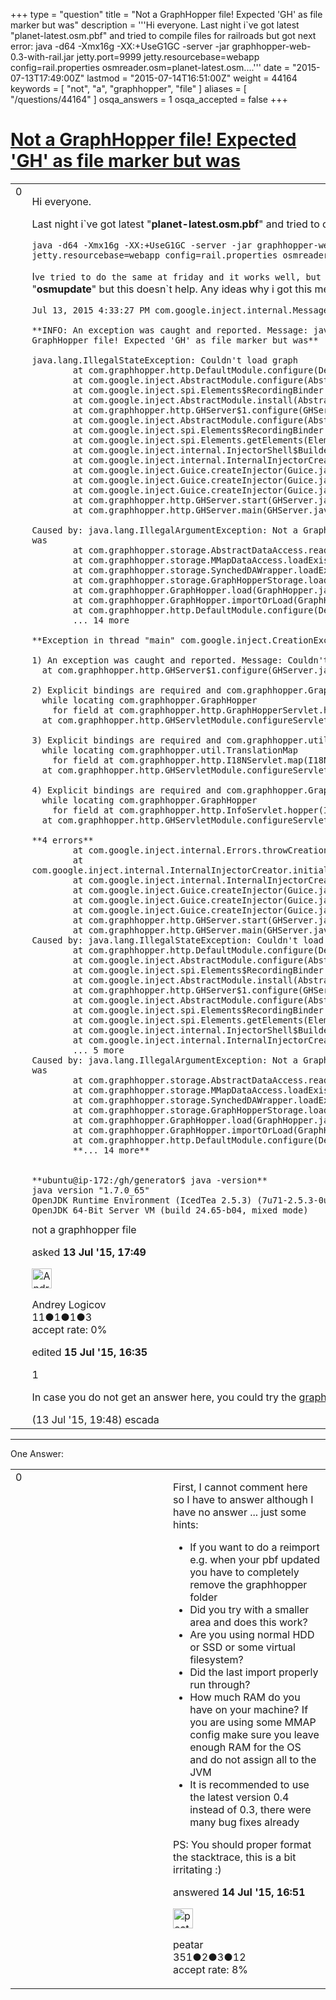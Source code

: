 +++
type = "question"
title = "Not a GraphHopper file! Expected &#x27;GH&#x27; as file marker but was"
description = '''Hi everyone. Last night i`ve got latest &quot;planet-latest.osm.pbf&quot; and tried to compile files for railroads but got next error: java -d64 -Xmx16g -XX:+UseG1GC -server -jar graphhopper-web-0.3-with-rail.jar jetty.port=9999 jetty.resourcebase=webapp config=rail.properties osmreader.osm=planet-latest.osm....'''
date = "2015-07-13T17:49:00Z"
lastmod = "2015-07-14T16:51:00Z"
weight = 44164
keywords = [ "not", "a", "graphhopper", "file" ]
aliases = [ "/questions/44164" ]
osqa_answers = 1
osqa_accepted = false
+++

<div class="headNormal">

# [Not a GraphHopper file! Expected 'GH' as file marker but was](/questions/44164/not-a-graphhopper-file-expected-gh-as-file-marker-but-was)

</div>

<div id="main-body">

<div id="askform">

<table id="question-table" style="width:100%;">
<colgroup>
<col style="width: 50%" />
<col style="width: 50%" />
</colgroup>
<tbody>
<tr>
<td style="width: 30px; vertical-align: top"><div class="vote-buttons">
<span id="post-44164-upvote" class="ajax-command post-vote up" rel="nofollow" title="I like this post (click again to cancel)"> </span>
<div id="post-44164-score" class="post-score" title="current number of votes">
0
</div>
<span id="post-44164-downvote" class="ajax-command post-vote down" rel="nofollow" title="I dont like this post (click again to cancel)"> </span> <span id="favorite-mark" class="ajax-command favorite-mark" rel="nofollow" title="mark/unmark this question as favorite (click again to cancel)"> </span>
<div id="favorite-count" class="favorite-count">
&#10;</div>
</div></td>
<td><div id="item-right">
<div class="question-body">
<p>Hi everyone.</p>
<p>Last night i`ve got latest "<strong>planet-latest.osm.pbf</strong>" and tried to compile files for railroads but got next error:</p>
<pre><code>java -d64 -Xmx16g -XX:+UseG1GC -server -jar graphhopper-web-0.3-with-rail.jar jetty.port=9999 jetty.resourcebase=webapp config=rail.properties osmreader.osm=planet-latest.osm.pbf</code></pre>
<p>I<code>ve tried to do the same at friday and it works well, but now i got the message. Also i</code>ve tried to restart "<strong>osmupdate</strong>" but this doesn`t help. Any ideas why i got this message? Thanks in advance guys.</p>
<pre><code>Jul 13, 2015 4:33:27 PM com.google.inject.internal.MessageProcessor visit
&#10;**INFO: An exception was caught and reported. Message: java.lang.IllegalArgumentException: Not a GraphHopper file! Expected &#39;GH&#39; as file marker but was**
&#10;java.lang.IllegalStateException: Couldn&#39;t load graph
        at com.graphhopper.http.DefaultModule.configure(DefaultModule.java:60)
        at com.google.inject.AbstractModule.configure(AbstractModule.java:59)
        at com.google.inject.spi.Elements$RecordingBinder.install(Elements.java:223)
        at com.google.inject.AbstractModule.install(AbstractModule.java:118)
        at com.graphhopper.http.GHServer$1.configure(GHServer.java:111)
        at com.google.inject.AbstractModule.configure(AbstractModule.java:59)
        at com.google.inject.spi.Elements$RecordingBinder.install(Elements.java:223)
        at com.google.inject.spi.Elements.getElements(Elements.java:101)
        at com.google.inject.internal.InjectorShell$Builder.build(InjectorShell.java:133)
        at com.google.inject.internal.InternalInjectorCreator.build(InternalInjectorCreator.java:103)
        at com.google.inject.Guice.createInjector(Guice.java:95)
        at com.google.inject.Guice.createInjector(Guice.java:72)
        at com.google.inject.Guice.createInjector(Guice.java:62)
        at com.graphhopper.http.GHServer.start(GHServer.java:61)
        at com.graphhopper.http.GHServer.main(GHServer.java:47)
&#10;Caused by: java.lang.IllegalArgumentException: Not a GraphHopper file! Expected &#39;GH&#39; as file marker but was 
        at com.graphhopper.storage.AbstractDataAccess.readHeader(AbstractDataAccess.java:118)
        at com.graphhopper.storage.MMapDataAccess.loadExisting(MMapDataAccess.java:236)
        at com.graphhopper.storage.SynchedDAWrapper.loadExisting(SynchedDAWrapper.java:141)
        at com.graphhopper.storage.GraphHopperStorage.loadExisting(GraphHopperStorage.java:1355)
        at com.graphhopper.GraphHopper.load(GraphHopper.java:679)
        at com.graphhopper.GraphHopper.importOrLoad(GraphHopper.java:557)
        at com.graphhopper.http.DefaultModule.configure(DefaultModule.java:47)
        ... 14 more
&#10;**Exception in thread &quot;main&quot; com.google.inject.CreationException: Guice creation errors:**
&#10;1) An exception was caught and reported. Message: Couldn&#39;t load graph
  at com.graphhopper.http.GHServer$1.configure(GHServer.java:111)
&#10;2) Explicit bindings are required and com.graphhopper.GraphHopper is not explicitly bound.
  while locating com.graphhopper.GraphHopper
    for field at com.graphhopper.http.GraphHopperServlet.hopper(GraphHopperServlet.java:45)
  at com.graphhopper.http.GHServletModule.configureServlets(GHServletModule.java:60)
&#10;3) Explicit bindings are required and com.graphhopper.util.TranslationMap is not explicitly bound.
  while locating com.graphhopper.util.TranslationMap
    for field at com.graphhopper.http.I18NServlet.map(I18NServlet.java:35)
  at com.graphhopper.http.GHServletModule.configureServlets(GHServletModule.java:54)
&#10;4) Explicit bindings are required and com.graphhopper.GraphHopper is not explicitly bound.
  while locating com.graphhopper.GraphHopper
    for field at com.graphhopper.http.InfoServlet.hopper(InfoServlet.java:39)
  at com.graphhopper.http.GHServletModule.configureServlets(GHServletModule.java:57)
&#10;**4 errors**
        at com.google.inject.internal.Errors.throwCreationExceptionIfErrorsExist(Errors.java:435)
        at com.google.inject.internal.InternalInjectorCreator.initializeStatically(InternalInjectorCreator.java:154)
        at com.google.inject.internal.InternalInjectorCreator.build(InternalInjectorCreator.java:106)
        at com.google.inject.Guice.createInjector(Guice.java:95)
        at com.google.inject.Guice.createInjector(Guice.java:72)
        at com.google.inject.Guice.createInjector(Guice.java:62)
        at com.graphhopper.http.GHServer.start(GHServer.java:61)
        at com.graphhopper.http.GHServer.main(GHServer.java:47)
Caused by: java.lang.IllegalStateException: Couldn&#39;t load graph
        at com.graphhopper.http.DefaultModule.configure(DefaultModule.java:60)
        at com.google.inject.AbstractModule.configure(AbstractModule.java:59)
        at com.google.inject.spi.Elements$RecordingBinder.install(Elements.java:223)
        at com.google.inject.AbstractModule.install(AbstractModule.java:118)
        at com.graphhopper.http.GHServer$1.configure(GHServer.java:111)
        at com.google.inject.AbstractModule.configure(AbstractModule.java:59)
        at com.google.inject.spi.Elements$RecordingBinder.install(Elements.java:223)
        at com.google.inject.spi.Elements.getElements(Elements.java:101)
        at com.google.inject.internal.InjectorShell$Builder.build(InjectorShell.java:133)
        at com.google.inject.internal.InternalInjectorCreator.build(InternalInjectorCreator.java:103)
        ... 5 more
Caused by: java.lang.IllegalArgumentException: Not a GraphHopper file! Expected &#39;GH&#39; as file marker but was 
        at com.graphhopper.storage.AbstractDataAccess.readHeader(AbstractDataAccess.java:118)
        at com.graphhopper.storage.MMapDataAccess.loadExisting(MMapDataAccess.java:236)
        at com.graphhopper.storage.SynchedDAWrapper.loadExisting(SynchedDAWrapper.java:141)
        at com.graphhopper.storage.GraphHopperStorage.loadExisting(GraphHopperStorage.java:1355)
        at com.graphhopper.GraphHopper.load(GraphHopper.java:679)
        at com.graphhopper.GraphHopper.importOrLoad(GraphHopper.java:557)
        at com.graphhopper.http.DefaultModule.configure(DefaultModule.java:47)
        **... 14 more**
&#10;
**ubuntu@ip-172:/gh/generator$ java -version**
java version &quot;1.7.0_65&quot;
OpenJDK Runtime Environment (IcedTea 2.5.3) (7u71-2.5.3-0ubuntu0.14.04.1)
OpenJDK 64-Bit Server VM (build 24.65-b04, mixed mode)</code></pre>
</div>
<div id="question-tags" class="tags-container tags">
<span class="post-tag tag-link-not" rel="tag" title="see questions tagged &#39;not&#39;">not</span> <span class="post-tag tag-link-a" rel="tag" title="see questions tagged &#39;a&#39;">a</span> <span class="post-tag tag-link-graphhopper" rel="tag" title="see questions tagged &#39;graphhopper&#39;">graphhopper</span> <span class="post-tag tag-link-file" rel="tag" title="see questions tagged &#39;file&#39;">file</span>
</div>
<div id="question-controls" class="post-controls">
&#10;</div>
<div class="post-update-info-container">
<div class="post-update-info post-update-info-user">
<p>asked <strong>13 Jul '15, 17:49</strong></p>
<img src="https://secure.gravatar.com/avatar/9ab74ed3a5230aa97fd7e06510caba64?s=32&amp;d=identicon&amp;r=g" class="gravatar" width="32" height="32" alt="Andrey%20Logicov&#39;s gravatar image" />
<p><span>Andrey Logicov</span><br />
<span class="score" title="11 reputation points">11</span><span title="1 badges"><span class="badge1">●</span><span class="badgecount">1</span></span><span title="1 badges"><span class="silver">●</span><span class="badgecount">1</span></span><span title="3 badges"><span class="bronze">●</span><span class="badgecount">3</span></span><br />
<span class="accept_rate" title="Rate of the user&#39;s accepted answers">accept rate:</span> <span title="Andrey Logicov has no accepted answers">0%</span></p>
</div>
<div class="post-update-info post-update-info-edited">
<p><span> edited <strong>15 Jul '15, 16:35</strong> </span></p>
</div>
</div>
<div id="comments-container-44164" class="comments-container">
<span id="44167"></span>
<div id="comment-44167" class="comment">
<div id="post-44167-score" class="comment-score">
1
</div>
<div class="comment-text">
<p>In case you do not get an answer here, you could try the <a href="https://lists.openstreetmap.org/listinfo/graphhopper">graphhopper mailing list</a></p>
</div>
<div id="comment-44167-info" class="comment-info">
<span class="comment-age">(13 Jul '15, 19:48)</span> <span class="comment-user userinfo">escada</span>
</div>
</div>
</div>
<div id="comment-tools-44164" class="comment-tools">
&#10;</div>
<div class="clear">
&#10;</div>
<div id="comment-44164-form-container" class="comment-form-container">
&#10;</div>
<div class="clear">
&#10;</div>
</div></td>
</tr>
</tbody>
</table>

------------------------------------------------------------------------

<div class="tabBar">

<span id="sort-top"></span>

<div class="headQuestions">

One Answer:

</div>

</div>

<span id="44181"></span>

<div id="answer-container-44181" class="answer">

<table style="width:100%;">
<colgroup>
<col style="width: 50%" />
<col style="width: 50%" />
</colgroup>
<tbody>
<tr>
<td style="width: 30px; vertical-align: top"><div class="vote-buttons">
<span id="post-44181-upvote" class="ajax-command post-vote up" rel="nofollow" title="I like this post (click again to cancel)"> </span>
<div id="post-44181-score" class="post-score" title="current number of votes">
0
</div>
<span id="post-44181-downvote" class="ajax-command post-vote down" rel="nofollow" title="I dont like this post (click again to cancel)"> </span>
</div></td>
<td><div class="item-right">
<div class="answer-body">
<p>First, I cannot comment here so I have to answer although I have no answer ... just some hints:</p>
<ul>
<li>If you want to do a reimport e.g. when your pbf updated you have to completely remove the graphhopper folder</li>
<li>Did you try with a smaller area and does this work?</li>
<li>Are you using normal HDD or SSD or some virtual filesystem?</li>
<li>Did the last import properly run through?</li>
<li>How much RAM do you have on your machine? If you are using some MMAP config make sure you leave enough RAM for the OS and do not assign all to the JVM</li>
<li>It is recommended to use the latest version 0.4 instead of 0.3, there were many bug fixes already</li>
</ul>
<p>PS: You should proper format the stacktrace, this is a bit irritating :)</p>
</div>
<div class="answer-controls post-controls">
&#10;</div>
<div class="post-update-info-container">
<div class="post-update-info post-update-info-user">
<p>answered <strong>14 Jul '15, 16:51</strong></p>
<img src="https://secure.gravatar.com/avatar/fec61c70a4cc98b1e84a5dfbde1e9a6e?s=32&amp;d=identicon&amp;r=g" class="gravatar" width="32" height="32" alt="peatar&#39;s gravatar image" />
<p><span>peatar</span><br />
<span class="score" title="351 reputation points">351</span><span title="2 badges"><span class="badge1">●</span><span class="badgecount">2</span></span><span title="3 badges"><span class="silver">●</span><span class="badgecount">3</span></span><span title="12 badges"><span class="bronze">●</span><span class="badgecount">12</span></span><br />
<span class="accept_rate" title="Rate of the user&#39;s accepted answers">accept rate:</span> <span title="peatar has one accepted answer">8%</span></p>
</div>
</div>
<div id="comments-container-44181" class="comments-container">
&#10;</div>
<div id="comment-tools-44181" class="comment-tools">
&#10;</div>
<div class="clear">
&#10;</div>
<div id="comment-44181-form-container" class="comment-form-container">
&#10;</div>
<div class="clear">
&#10;</div>
</div></td>
</tr>
</tbody>
</table>

</div>

<div class="paginator-container-left">

</div>

</div>

</div>

